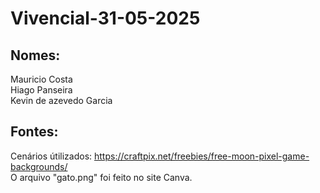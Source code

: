 # Vivencial-31-05-2025

## Nomes:
Mauricio Costa
<br>
Hiago Panseira
<br>
Kevin de azevedo Garcia

## Fontes:
Cenários útilizados: https://craftpix.net/freebies/free-moon-pixel-game-backgrounds/
<br>
O arquivo "gato.png" foi feito no site Canva.
